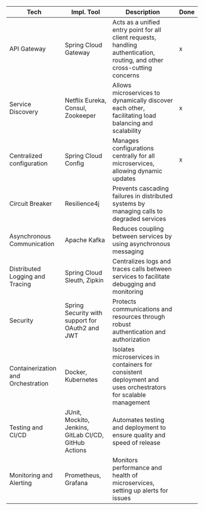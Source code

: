 | Tech                               | Impl. Tool                                            | Description                                                                                                               | Done |
|------------------------------------|-------------------------------------------------------|---------------------------------------------------------------------------------------------------------------------------|------|
| API Gateway                        | Spring Cloud Gateway                                  | Acts as a unified entry point for all client requests, handling authentication, routing, and other cross-cutting concerns | x    |
| Service Discovery                  | Netflix Eureka, Consul, Zookeeper                     | Allows microservices to dynamically discover each other, facilitating load balancing and scalability                      | x    |
| Centralized configuration          | Spring Cloud Config                                   | Manages configurations centrally for all microservices, allowing dynamic updates                                          | x    |
| Circuit Breaker                    | Resilience4j                                          | Prevents cascading failures in distributed systems by managing calls to degraded services                                 |      |
| Asynchronous Communication         | Apache Kafka                                          | Reduces coupling between services by using asynchronous messaging                                                         |      |
| Distributed Logging and Tracing    | Spring Cloud Sleuth, Zipkin                           | Centralizes logs and traces calls between services to facilitate debugging and monitoring                                 |      |
| Security                           | Spring Security with support for OAuth2 and JWT       | Protects communications and resources through robust authentication and authorization                                     |      |
| Containerization and Orchestration | Docker, Kubernetes                                    | Isolates microservices in containers for consistent deployment and uses orchestrators for scalable management             |      |
| Testing and CI/CD                  | JUnit, Mockito, Jenkins, GitLab CI/CD, GitHub Actions | Automates testing and deployment to ensure quality and speed of release                                                   |      |
| Monitoring and Alerting            | Prometheus, Grafana                                   | Monitors performance and health of microservices, setting up alerts for issues                                            |      |






